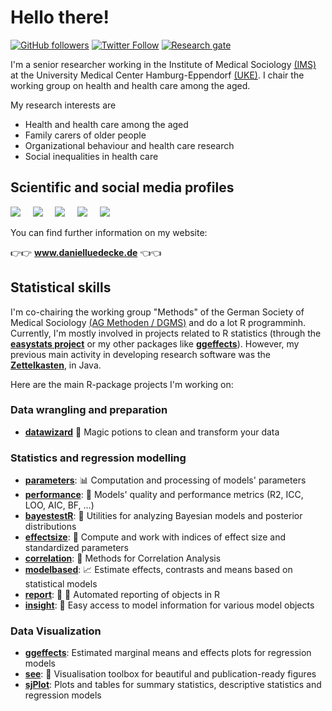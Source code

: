 # Hello there!

[![GitHub followers](https://img.shields.io/github/followers/strengejacke?label=Follow%20me&style=flat-square&logo=github&logoColor=white&colorB=4CAF50)](https://github.com/login?return_to=%2Fstrengejacke)
[![Twitter Follow](https://img.shields.io/twitter/follow/strengejacke?label=%20%40strengejacke&style=flat-square&labelColor=2196F3&logo=twitter&logoColor=white&colorB=0D47A1)](https://twitter.com/strengejacke)
[![Research gate](https://img.shields.io/badge/-Research%20Gate-green.svg?style=flat-square&logo=researchgate&logoColor=white&colorB=616161&labelColor=00BFA5)](https://www.researchgate.net/profile/Daniel_Luedecke)

I'm a senior researcher working in the Institute of Medical Sociology [(IMS)](https://www.uke.de/english/departments-institutes/institutes/medical-sociology/index.html) at the University Medical Center Hamburg-Eppendorf [(UKE)](https://www.uke.de/english/index.html). I chair the working group on health and health care among the aged.

My research interests are
- Health and health care among the aged
- Family carers of older people
- Organizational behaviour and health care research
- Social inequalities in health care

## Scientific and social media profiles

  <p>
  	<a href="http://www.uke.de/kliniken-institute/institute/medizinische-soziologie/team/profil_daniel_luedecke_ims.html"><img src="http://www.danielluedecke.de/img/uke_small.png" /></a>
  	&nbsp;&nbsp;&nbsp;
  	<a href="https://orcid.org/0000-0002-8895-3206"><img src="http://www.danielluedecke.de/img/orcid_small.png" /></a>
  	&nbsp;&nbsp;&nbsp;
  	<a href="https://github.com/strengejacke"><img src="http://www.danielluedecke.de/img/github_small.png" /></a>
  	&nbsp;&nbsp;&nbsp;  	
  	<a href="https://twitter.com/strengejacke"><img src="http://www.danielluedecke.de/img/twitter_small.png" /></a>
  	&nbsp;&nbsp;&nbsp;
  	<a href="http://www.researchgate.net/profile/Daniel_Luedecke/"><img src="http://www.danielluedecke.de/img/rg_small.png" /></a>
  </p>

You can find further information on my website:

👉👉 <a href="http://www.danielluedecke.de/"><b>www.danielluedecke.de</b></a> 👈👈

## Statistical skills

I'm co-chairing the working group "Methods" of the German Society of Medical Sociology [(AG Methoden / DGMS)](https://www.dgms.de/arbeitsgruppen/methoden/) and do a lot R programminh. Currently, I'm mostly involved in projects related to R statistics (through the [**easystats project**](https://easystats.github.io/easystats/) or my other packages like [**ggeffects**](http://strengejacke.github.io/ggeffects)). However, my previous main activity in developing research software was the [**Zettelkasten**](https://github.com/Zettelkasten-Team/Zettelkasten/), in Java.

Here are the main R-package projects I'm working on:

### Data wrangling and preparation

- [**datawizard**](https://easystats.github.io/datawizard/) 🧙 Magic potions to clean and transform your data

### Statistics and regression modelling

- [**parameters**](https://easystats.github.io/parameters): 📊 Computation and processing of models' parameters
- [**performance**](https://easystats.github.io/performance): 💪 Models' quality and performance metrics (R2, ICC, LOO, AIC, BF, ...)
- [**bayestestR**](https://easystats.github.io/bayestestR): 👻 Utilities for analyzing Bayesian models and posterior distributions
- [**effectsize**](https://easystats.github.io/effectsize): 🐉 Compute and work with indices of effect size and standardized parameters
- [**correlation**](https://easystats.github.io/correlation): 🔗 Methods for Correlation Analysis
- [**modelbased**](https://easystats.github.io//modelbased): 📈 Estimate effects, contrasts and means based on statistical models
- [**report**](https://easystats.github.io/report): 📜 🎉 Automated reporting of objects in R
- [**insight**](https://easystats.github.io/insight): 🔮 Easy access to model information for various model objects

### Data Visualization

- [**ggeffects**](http://strengejacke.github.io/ggeffects): Estimated marginal means and effects plots for regression models
- [**see**](https://easystats.github.io/see): 🎨 Visualisation toolbox for beautiful and publication-ready figures
- [**sjPlot**](http://strengejacke.github.io/sjPlot): Plots and tables for summary statistics, descriptive statistics and regression models

<!--
[![My github stats](https://github-readme-stats.vercel.app/api?username=strengejacke&count_private=true&show_icons=true&theme=onedark)](https://github.com/anuraghazra/github-readme-stats)
//-->
